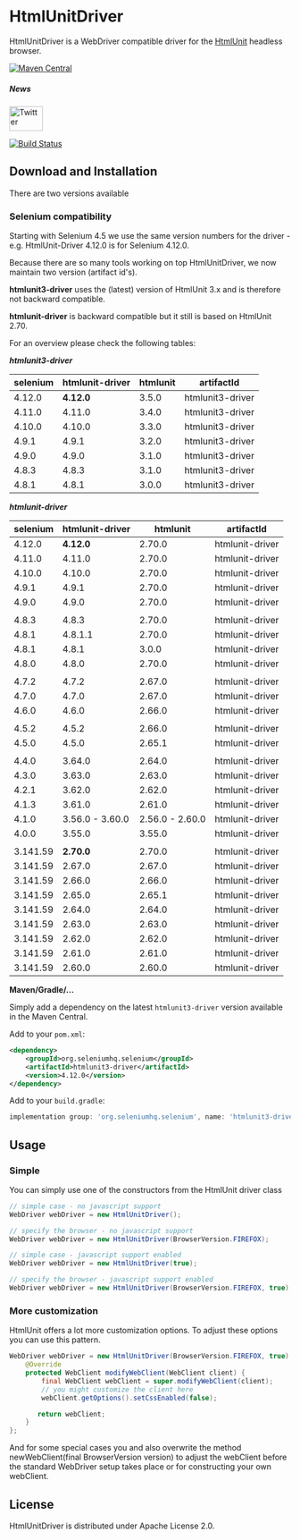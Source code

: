 # HtmlUnitDriver

HtmlUnitDriver is a WebDriver compatible driver for the [HtmlUnit](https://www.htmlunit.org) headless browser.

[![Maven Central](https://maven-badges.herokuapp.com/maven-central/org.seleniumhq.selenium/htmlunit3-driver/badge.svg)](https://maven-badges.herokuapp.com/maven-central/org.seleniumhq.selenium/htmlunit3-driver)

##### News
[<img src="https://www.htmlunit.org/images/logos/twitter.png" alt="Twitter" height="44" width="60">](https://twitter.com/HtmlUnit)

[![Build Status](https://jenkins.wetator.org/buildStatus/icon?job=HtmlUnitDriver+-+Selenium+4)](https://jenkins.wetator.org/view/HtmlUnit%20Driver/job/HtmlUnitDriver%20-%20Selenium%204/)

## Download and Installation

There are two versions available

### Selenium compatibility

Starting with Selenium 4.5 we use the same version numbers for the driver - e.g. HtmlUnit-Driver 4.12.0
is for Selenium 4.12.0.

Because there are so many tools working on top HtmlUnitDriver, we now maintain two version (artifact id's).

**htmlunit3-driver** uses the (latest) version of HtmlUnit 3.x and is therefore not backward compatible.

**htmlunit-driver** is backward compatible but it still is based on HtmlUnit 2.70.

For an overview please check the following tables:

***htmlunit3-driver***

| selenium | htmlunit-driver |    htmlunit     |    artifactId    |
|----------|-----------------|-----------------|------------------|
|   4.12.0 |      **4.12.0** |          3.5.0  | htmlunit3-driver |
|   4.11.0 |          4.11.0 |          3.4.0  | htmlunit3-driver |
|   4.10.0 |          4.10.0 |          3.3.0  | htmlunit3-driver |
|    4.9.1 |           4.9.1 |          3.2.0  | htmlunit3-driver |
|    4.9.0 |           4.9.0 |          3.1.0  | htmlunit3-driver |
|    4.8.3 |           4.8.3 |          3.1.0  | htmlunit3-driver |
|    4.8.1 |           4.8.1 |          3.0.0  | htmlunit3-driver |


***htmlunit-driver***

| selenium | htmlunit-driver |    htmlunit     |    artifactId    |
|----------|-----------------|-----------------|------------------|
|   4.12.0 |      **4.12.0** |          2.70.0 |  htmlunit-driver |
|   4.11.0 |          4.11.0 |          2.70.0 |  htmlunit-driver |
|   4.10.0 |          4.10.0 |          2.70.0 |  htmlunit-driver |
|    4.9.1 |           4.9.1 |          2.70.0 |  htmlunit-driver |
|    4.9.0 |           4.9.0 |          2.70.0 |  htmlunit-driver |
|          |                 |                 |                  |
|    4.8.3 |           4.8.3 |          2.70.0 |  htmlunit-driver |
|    4.8.1 |         4.8.1.1 |          2.70.0 |  htmlunit-driver |
|    4.8.1 |           4.8.1 |          3.0.0  |  htmlunit-driver |
|    4.8.0 |           4.8.0 |          2.70.0 |  htmlunit-driver |
|          |                 |                 |                  |
|    4.7.2 |           4.7.2 |          2.67.0 |  htmlunit-driver |
|    4.7.0 |           4.7.0 |          2.67.0 |  htmlunit-driver |
|    4.6.0 |           4.6.0 |          2.66.0 |  htmlunit-driver |
|          |                 |                 |                  |
|    4.5.2 |           4.5.2 |          2.66.0 |  htmlunit-driver |
|    4.5.0 |           4.5.0 |          2.65.1 |  htmlunit-driver |
|          |                 |                 |                  |
|    4.4.0 |          3.64.0 |          2.64.0 |  htmlunit-driver |
|    4.3.0 |          3.63.0 |          2.63.0 |  htmlunit-driver |
|    4.2.1 |          3.62.0 |          2.62.0 |  htmlunit-driver |
|    4.1.3 |          3.61.0 |          2.61.0 |  htmlunit-driver |
|    4.1.0 | 3.56.0 - 3.60.0 | 2.56.0 - 2.60.0 |  htmlunit-driver |
|    4.0.0 |          3.55.0 |          3.55.0 |  htmlunit-driver |
|          |                 |                 |                  |
| 3.141.59 |      **2.70.0** |          2.70.0 |  htmlunit-driver |
| 3.141.59 |          2.67.0 |          2.67.0 |  htmlunit-driver |
| 3.141.59 |          2.66.0 |          2.66.0 |  htmlunit-driver |
| 3.141.59 |          2.65.0 |          2.65.1 |  htmlunit-driver |
| 3.141.59 |          2.64.0 |          2.64.0 |  htmlunit-driver |
| 3.141.59 |          2.63.0 |          2.63.0 |  htmlunit-driver |
| 3.141.59 |          2.62.0 |          2.62.0 |  htmlunit-driver |
| 3.141.59 |          2.61.0 |          2.61.0 |  htmlunit-driver |
| 3.141.59 |          2.60.0 |          2.60.0 |  htmlunit-driver |


**Maven/Gradle/...**

Simply add a dependency on the latest `htmlunit3-driver` version available in the Maven Central.

Add to your `pom.xml`:

```xml
<dependency>
    <groupId>org.seleniumhq.selenium</groupId>
    <artifactId>htmlunit3-driver</artifactId>
    <version>4.12.0</version>
</dependency>
```

Add to your `build.gradle`:

```groovy
implementation group: 'org.seleniumhq.selenium', name: 'htmlunit3-driver', version: '4.12.0'
```


## Usage

### Simple

You can simply use one of the constructors from the HtmlUnit driver class

```java
// simple case - no javascript support
WebDriver webDriver = new HtmlUnitDriver();
```

```java
// specify the browser - no javascript support
WebDriver webDriver = new HtmlUnitDriver(BrowserVersion.FIREFOX);
```

```java
// simple case - javascript support enabled
WebDriver webDriver = new HtmlUnitDriver(true);
```

```java
// specify the browser - javascript support enabled
WebDriver webDriver = new HtmlUnitDriver(BrowserVersion.FIREFOX, true);
```


### More customization

HtmlUnit offers a lot more customization options. To adjust these options you can use this pattern.

```java
WebDriver webDriver = new HtmlUnitDriver(BrowserVersion.FIREFOX, true) {
    @Override
    protected WebClient modifyWebClient(WebClient client) {
        final WebClient webClient = super.modifyWebClient(client);
        // you might customize the client here
        webClient.getOptions().setCssEnabled(false);

       return webClient;
    }
};
```

And for some special cases you and also overwrite the method newWebClient(final BrowserVersion version) to
adjust the webClient before the standard WebDriver setup takes place or for constructing your
own webClient.


## License

HtmlUnitDriver is distributed under Apache License 2.0.
